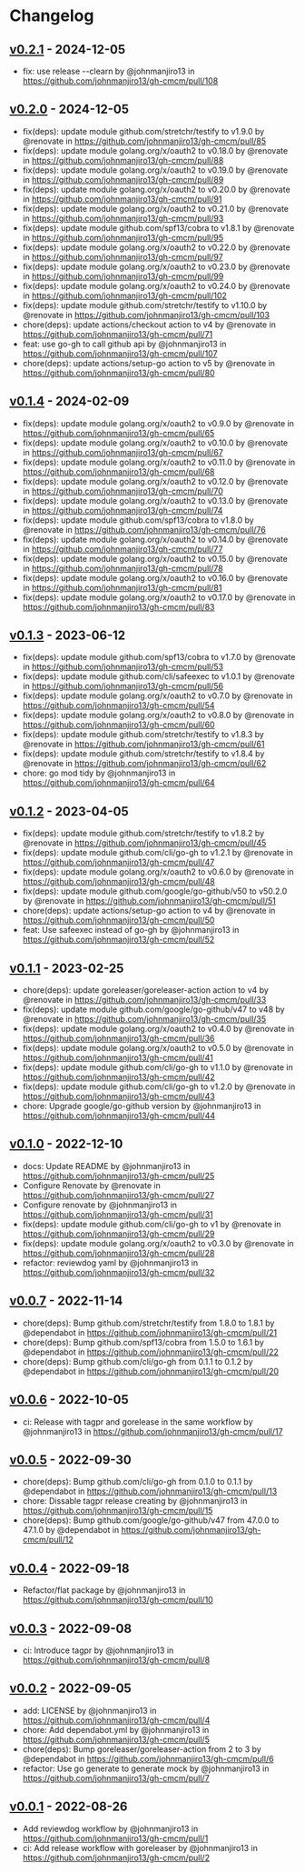 # Changelog

## [v0.2.1](https://github.com/johnmanjiro13/gh-cmcm/compare/v0.2.0...v0.2.1) - 2024-12-05
- fix: use release --clearn by @johnmanjiro13 in https://github.com/johnmanjiro13/gh-cmcm/pull/108

## [v0.2.0](https://github.com/johnmanjiro13/gh-cmcm/compare/v0.1.4...v0.2.0) - 2024-12-05
- fix(deps): update module github.com/stretchr/testify to v1.9.0 by @renovate in https://github.com/johnmanjiro13/gh-cmcm/pull/85
- fix(deps): update module golang.org/x/oauth2 to v0.18.0 by @renovate in https://github.com/johnmanjiro13/gh-cmcm/pull/88
- fix(deps): update module golang.org/x/oauth2 to v0.19.0 by @renovate in https://github.com/johnmanjiro13/gh-cmcm/pull/89
- fix(deps): update module golang.org/x/oauth2 to v0.20.0 by @renovate in https://github.com/johnmanjiro13/gh-cmcm/pull/91
- fix(deps): update module golang.org/x/oauth2 to v0.21.0 by @renovate in https://github.com/johnmanjiro13/gh-cmcm/pull/93
- fix(deps): update module github.com/spf13/cobra to v1.8.1 by @renovate in https://github.com/johnmanjiro13/gh-cmcm/pull/95
- fix(deps): update module golang.org/x/oauth2 to v0.22.0 by @renovate in https://github.com/johnmanjiro13/gh-cmcm/pull/97
- fix(deps): update module golang.org/x/oauth2 to v0.23.0 by @renovate in https://github.com/johnmanjiro13/gh-cmcm/pull/99
- fix(deps): update module golang.org/x/oauth2 to v0.24.0 by @renovate in https://github.com/johnmanjiro13/gh-cmcm/pull/102
- fix(deps): update module github.com/stretchr/testify to v1.10.0 by @renovate in https://github.com/johnmanjiro13/gh-cmcm/pull/103
- chore(deps): update actions/checkout action to v4 by @renovate in https://github.com/johnmanjiro13/gh-cmcm/pull/71
- feat: use go-gh to call github api by @johnmanjiro13 in https://github.com/johnmanjiro13/gh-cmcm/pull/107
- chore(deps): update actions/setup-go action to v5 by @renovate in https://github.com/johnmanjiro13/gh-cmcm/pull/80

## [v0.1.4](https://github.com/johnmanjiro13/gh-cmcm/compare/v0.1.3...v0.1.4) - 2024-02-09
- fix(deps): update module golang.org/x/oauth2 to v0.9.0 by @renovate in https://github.com/johnmanjiro13/gh-cmcm/pull/65
- fix(deps): update module golang.org/x/oauth2 to v0.10.0 by @renovate in https://github.com/johnmanjiro13/gh-cmcm/pull/67
- fix(deps): update module golang.org/x/oauth2 to v0.11.0 by @renovate in https://github.com/johnmanjiro13/gh-cmcm/pull/68
- fix(deps): update module golang.org/x/oauth2 to v0.12.0 by @renovate in https://github.com/johnmanjiro13/gh-cmcm/pull/70
- fix(deps): update module golang.org/x/oauth2 to v0.13.0 by @renovate in https://github.com/johnmanjiro13/gh-cmcm/pull/74
- fix(deps): update module github.com/spf13/cobra to v1.8.0 by @renovate in https://github.com/johnmanjiro13/gh-cmcm/pull/76
- fix(deps): update module golang.org/x/oauth2 to v0.14.0 by @renovate in https://github.com/johnmanjiro13/gh-cmcm/pull/77
- fix(deps): update module golang.org/x/oauth2 to v0.15.0 by @renovate in https://github.com/johnmanjiro13/gh-cmcm/pull/78
- fix(deps): update module golang.org/x/oauth2 to v0.16.0 by @renovate in https://github.com/johnmanjiro13/gh-cmcm/pull/81
- fix(deps): update module golang.org/x/oauth2 to v0.17.0 by @renovate in https://github.com/johnmanjiro13/gh-cmcm/pull/83

## [v0.1.3](https://github.com/johnmanjiro13/gh-cmcm/compare/v0.1.2...v0.1.3) - 2023-06-12
- fix(deps): update module github.com/spf13/cobra to v1.7.0 by @renovate in https://github.com/johnmanjiro13/gh-cmcm/pull/53
- fix(deps): update module github.com/cli/safeexec to v1.0.1 by @renovate in https://github.com/johnmanjiro13/gh-cmcm/pull/56
- fix(deps): update module golang.org/x/oauth2 to v0.7.0 by @renovate in https://github.com/johnmanjiro13/gh-cmcm/pull/54
- fix(deps): update module golang.org/x/oauth2 to v0.8.0 by @renovate in https://github.com/johnmanjiro13/gh-cmcm/pull/60
- fix(deps): update module github.com/stretchr/testify to v1.8.3 by @renovate in https://github.com/johnmanjiro13/gh-cmcm/pull/61
- fix(deps): update module github.com/stretchr/testify to v1.8.4 by @renovate in https://github.com/johnmanjiro13/gh-cmcm/pull/62
- chore: go mod tidy by @johnmanjiro13 in https://github.com/johnmanjiro13/gh-cmcm/pull/64

## [v0.1.2](https://github.com/johnmanjiro13/gh-cmcm/compare/v0.1.1...v0.1.2) - 2023-04-05
- fix(deps): update module github.com/stretchr/testify to v1.8.2 by @renovate in https://github.com/johnmanjiro13/gh-cmcm/pull/45
- fix(deps): update module github.com/cli/go-gh to v1.2.1 by @renovate in https://github.com/johnmanjiro13/gh-cmcm/pull/47
- fix(deps): update module golang.org/x/oauth2 to v0.6.0 by @renovate in https://github.com/johnmanjiro13/gh-cmcm/pull/48
- fix(deps): update module github.com/google/go-github/v50 to v50.2.0 by @renovate in https://github.com/johnmanjiro13/gh-cmcm/pull/51
- chore(deps): update actions/setup-go action to v4 by @renovate in https://github.com/johnmanjiro13/gh-cmcm/pull/50
- feat: Use safeexec instead of go-gh by @johnmanjiro13 in https://github.com/johnmanjiro13/gh-cmcm/pull/52

## [v0.1.1](https://github.com/johnmanjiro13/gh-cmcm/compare/v0.1.0...v0.1.1) - 2023-02-25
- chore(deps): update goreleaser/goreleaser-action action to v4 by @renovate in https://github.com/johnmanjiro13/gh-cmcm/pull/33
- fix(deps): update module github.com/google/go-github/v47 to v48 by @renovate in https://github.com/johnmanjiro13/gh-cmcm/pull/35
- fix(deps): update module golang.org/x/oauth2 to v0.4.0 by @renovate in https://github.com/johnmanjiro13/gh-cmcm/pull/36
- fix(deps): update module golang.org/x/oauth2 to v0.5.0 by @renovate in https://github.com/johnmanjiro13/gh-cmcm/pull/41
- fix(deps): update module github.com/cli/go-gh to v1.1.0 by @renovate in https://github.com/johnmanjiro13/gh-cmcm/pull/42
- fix(deps): update module github.com/cli/go-gh to v1.2.0 by @renovate in https://github.com/johnmanjiro13/gh-cmcm/pull/43
- chore: Upgrade google/go-github version by @johnmanjiro13 in https://github.com/johnmanjiro13/gh-cmcm/pull/44

## [v0.1.0](https://github.com/johnmanjiro13/gh-cmcm/compare/v0.0.7...v0.1.0) - 2022-12-10
- docs: Update README by @johnmanjiro13 in https://github.com/johnmanjiro13/gh-cmcm/pull/25
- Configure Renovate by @renovate in https://github.com/johnmanjiro13/gh-cmcm/pull/27
- Configure renovate by @johnmanjiro13 in https://github.com/johnmanjiro13/gh-cmcm/pull/31
- fix(deps): update module github.com/cli/go-gh to v1 by @renovate in https://github.com/johnmanjiro13/gh-cmcm/pull/29
- fix(deps): update module golang.org/x/oauth2 to v0.3.0 by @renovate in https://github.com/johnmanjiro13/gh-cmcm/pull/28
- refactor: reviewdog yaml by @johnmanjiro13 in https://github.com/johnmanjiro13/gh-cmcm/pull/32

## [v0.0.7](https://github.com/johnmanjiro13/gh-cmcm/compare/v0.0.6...v0.0.7) - 2022-11-14
- chore(deps): Bump github.com/stretchr/testify from 1.8.0 to 1.8.1 by @dependabot in https://github.com/johnmanjiro13/gh-cmcm/pull/21
- chore(deps): Bump github.com/spf13/cobra from 1.5.0 to 1.6.1 by @dependabot in https://github.com/johnmanjiro13/gh-cmcm/pull/22
- chore(deps): Bump github.com/cli/go-gh from 0.1.1 to 0.1.2 by @dependabot in https://github.com/johnmanjiro13/gh-cmcm/pull/20

## [v0.0.6](https://github.com/johnmanjiro13/gh-cmcm/compare/v0.0.5...v0.0.6) - 2022-10-05
- ci: Release with tagpr and gorelease in the same workflow by @johnmanjiro13 in https://github.com/johnmanjiro13/gh-cmcm/pull/17

## [v0.0.5](https://github.com/johnmanjiro13/gh-cmcm/compare/v0.0.4...v0.0.5) - 2022-09-30
- chore(deps): Bump github.com/cli/go-gh from 0.1.0 to 0.1.1 by @dependabot in https://github.com/johnmanjiro13/gh-cmcm/pull/13
- chore: Dissable tagpr release creating by @johnmanjiro13 in https://github.com/johnmanjiro13/gh-cmcm/pull/15
- chore(deps): Bump github.com/google/go-github/v47 from 47.0.0 to 47.1.0 by @dependabot in https://github.com/johnmanjiro13/gh-cmcm/pull/12

## [v0.0.4](https://github.com/johnmanjiro13/gh-cmcm/compare/v0.0.3...v0.0.4) - 2022-09-18
- Refactor/flat package by @johnmanjiro13 in https://github.com/johnmanjiro13/gh-cmcm/pull/10

## [v0.0.3](https://github.com/johnmanjiro13/gh-cmcm/compare/v0.0.2...v0.0.3) - 2022-09-08
- ci: Introduce tagpr by @johnmanjiro13 in https://github.com/johnmanjiro13/gh-cmcm/pull/8

## [v0.0.2](https://github.com/johnmanjiro13/gh-cmcm/compare/v0.0.1...v0.0.2) - 2022-09-05
- add: LICENSE by @johnmanjiro13 in https://github.com/johnmanjiro13/gh-cmcm/pull/4
- chore: Add dependabot.yml by @johnmanjiro13 in https://github.com/johnmanjiro13/gh-cmcm/pull/5
- chore(deps): Bump goreleaser/goreleaser-action from 2 to 3 by @dependabot in https://github.com/johnmanjiro13/gh-cmcm/pull/6
- refactor: Use go generate to generate mock by @johnmanjiro13 in https://github.com/johnmanjiro13/gh-cmcm/pull/7

## [v0.0.1](https://github.com/johnmanjiro13/gh-cmcm/commits/v0.0.1) - 2022-08-26
- Add reviewdog workflow by @johnmanjiro13 in https://github.com/johnmanjiro13/gh-cmcm/pull/1
- ci: Add release workflow with goreleaser by @johnmanjiro13 in https://github.com/johnmanjiro13/gh-cmcm/pull/2

